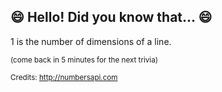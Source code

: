 ## :smile: Hello! Did you know that... :smile:
1 is the number of dimensions of a line.

<sup>(come back in 5 minutes for the next trivia)</sup>


<sup>Credits: http://numbersapi.com</sup>
